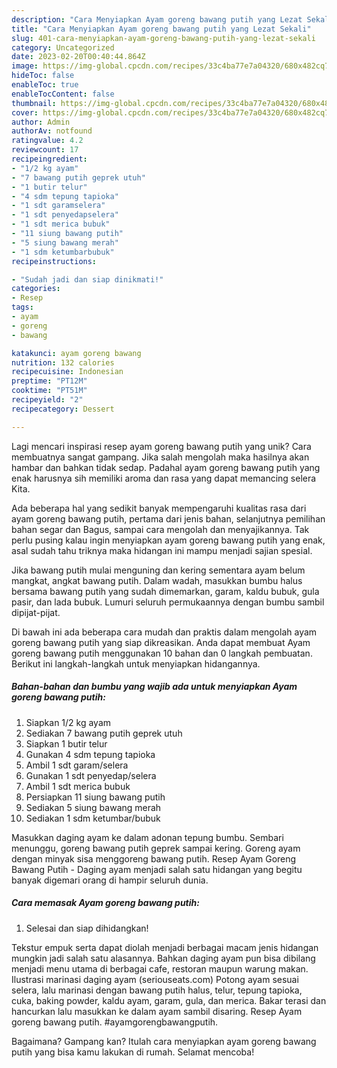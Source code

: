 ```yaml
---
description: "Cara Menyiapkan Ayam goreng bawang putih yang Lezat Sekali"
title: "Cara Menyiapkan Ayam goreng bawang putih yang Lezat Sekali"
slug: 401-cara-menyiapkan-ayam-goreng-bawang-putih-yang-lezat-sekali
category: Uncategorized
date: 2023-02-20T00:40:44.864Z
image: https://img-global.cpcdn.com/recipes/33c4ba77e7a04320/680x482cq70/ayam-goreng-bawang-putih-foto-resep-utama.jpg
hideToc: false
enableToc: true
enableTocContent: false
thumbnail: https://img-global.cpcdn.com/recipes/33c4ba77e7a04320/680x482cq70/ayam-goreng-bawang-putih-foto-resep-utama.jpg
cover: https://img-global.cpcdn.com/recipes/33c4ba77e7a04320/680x482cq70/ayam-goreng-bawang-putih-foto-resep-utama.jpg
author: Admin
authorAv: notfound
ratingvalue: 4.2
reviewcount: 17
recipeingredient:
- "1/2 kg ayam"
- "7 bawang putih geprek utuh"
- "1 butir telur"
- "4 sdm tepung tapioka"
- "1 sdt garamselera"
- "1 sdt penyedapselera"
- "1 sdt merica bubuk"
- "11 siung bawang putih"
- "5 siung bawang merah"
- "1 sdm ketumbarbubuk"
recipeinstructions:

- "Sudah jadi dan siap dinikmati!"
categories:
- Resep
tags:
- ayam
- goreng
- bawang

katakunci: ayam goreng bawang 
nutrition: 132 calories
recipecuisine: Indonesian
preptime: "PT12M"
cooktime: "PT51M"
recipeyield: "2"
recipecategory: Dessert

---
```





Lagi mencari inspirasi resep ayam goreng bawang putih yang unik? Cara membuatnya sangat gampang. Jika salah mengolah maka hasilnya akan hambar dan bahkan tidak sedap. Padahal ayam goreng bawang putih yang enak harusnya sih memiliki aroma dan rasa yang dapat memancing selera Kita.





Ada beberapa hal yang sedikit banyak mempengaruhi kualitas rasa dari ayam goreng bawang putih, pertama dari jenis bahan, selanjutnya pemilihan bahan segar dan Bagus, sampai cara mengolah dan menyajikannya. Tak perlu pusing kalau ingin menyiapkan ayam goreng bawang putih yang enak,      asal sudah tahu triknya maka hidangan ini mampu menjadi sajian spesial.














Jika bawang putih mulai menguning dan kering sementara ayam belum mangkat, angkat bawang putih. Dalam wadah, masukkan bumbu halus bersama bawang putih yang sudah dimemarkan, garam, kaldu bubuk, gula pasir, dan lada bubuk. Lumuri seluruh permukaannya dengan bumbu sambil dipijat-pijat.






Di bawah ini ada beberapa cara mudah dan praktis dalam mengolah ayam goreng bawang putih yang siap dikreasikan. Anda dapat membuat Ayam goreng bawang putih menggunakan 10 bahan dan 0 langkah pembuatan. Berikut ini langkah-langkah untuk menyiapkan hidangannya.

<!--inarticleads1-->

##### Bahan-bahan dan bumbu yang wajib ada untuk menyiapkan Ayam goreng bawang putih:

1. Siapkan 1/2 kg ayam
1. Sediakan 7 bawang putih geprek utuh
1. Siapkan 1 butir telur
1. Gunakan 4 sdm tepung tapioka
1. Ambil 1 sdt garam/selera
1. Gunakan 1 sdt penyedap/selera
1. Ambil 1 sdt merica bubuk
1. Persiapkan 11 siung bawang putih
1. Sediakan 5 siung bawang merah
1. Sediakan 1 sdm ketumbar/bubuk


Masukkan daging ayam ke dalam adonan tepung bumbu. Sembari menunggu, goreng bawang putih geprek sampai kering. Goreng ayam dengan minyak sisa menggoreng bawang putih. Resep Ayam Goreng Bawang Putih - Daging ayam menjadi salah satu hidangan yang begitu banyak digemari orang di hampir seluruh dunia. 

<!--inarticleads2-->

##### Cara memasak Ayam goreng bawang putih:


1. Selesai dan siap dihidangkan!

Tekstur empuk serta dapat diolah menjadi berbagai macam jenis hidangan mungkin jadi salah satu alasannya. Bahkan daging ayam pun bisa dibilang menjadi menu utama di berbagai cafe, restoran maupun warung makan. Ilustrasi marinasi daging ayam (seriouseats.com) Potong ayam sesuai selera, lalu marinasi dengan bawang putih halus, telur, tepung tapioka, cuka, baking powder, kaldu ayam, garam, gula, dan merica. Bakar terasi dan hancurkan lalu masukkan ke dalam ayam sambil disaring. Resep Ayam goreng bawang putih. #ayamgorengbawangputih. 

Bagaimana? Gampang kan? Itulah cara menyiapkan ayam goreng bawang putih yang bisa kamu lakukan di rumah. Selamat mencoba!
